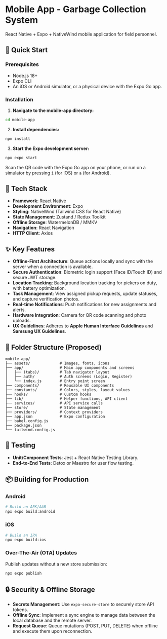 # Mobile App - Garbage Collection System

React Native + Expo + NativeWind mobile application for field personnel.

## 🚀 Quick Start

### Prerequisites
- Node.js 18+
- Expo CLI
- An iOS or Android simulator, or a physical device with the Expo Go app.

### Installation

1. **Navigate to the mobile-app directory:**
```bash
cd mobile-app
```

2. **Install dependencies:**
```bash
npm install
```

3. **Start the Expo development server:**
```bash
npx expo start
```

Scan the QR code with the Expo Go app on your phone, or run on a simulator by pressing `i` (for iOS) or `a` (for Android).

## 🎨 Tech Stack

- **Framework**: React Native
- **Development Environment**: Expo
- **Styling**: NativeWind (Tailwind CSS for React Native)
- **State Management**: Zustand / Redux Toolkit
- **Offline Storage**: WatermelonDB / MMKV
- **Navigation**: React Navigation
- **HTTP Client**: Axios

## ✨ Key Features

- **Offline-First Architecture**: Queue actions locally and sync with the server when a connection is available.
- **Secure Authentication**: Biometric login support (Face ID/Touch ID) and secure JWT storage.
- **Location Tracking**: Background location tracking for pickers on duty, with battery optimization.
- **Task Management**: View assigned pickup requests, update statuses, and capture verification photos.
- **Real-time Notifications**: Push notifications for new assignments and alerts.
- **Hardware Integration**: Camera for QR code scanning and photo uploads.
- **UX Guidelines**: Adheres to **Apple Human Interface Guidelines** and **Samsung UX Guidelines**.

## 📁 Folder Structure (Proposed)

```
mobile-app/
├── assets/             # Images, fonts, icons
├── app/                # Main app components and screens
│   ├── (tabs)/         # Tab navigator layout
│   ├── auth/           # Auth screens (Login, Register)
│   └── index.js        # Entry point screen
├── components/         # Reusable UI components
├── constants/          # Colors, styles, layout values
├── hooks/              # Custom hooks
├── lib/                # Helper functions, API client
├── services/           # API service calls
├── store/              # State management
├── providers/          # Context providers
├── app.json            # Expo configuration
├── babel.config.js
├── package.json
└── tailwind.config.js
```

## 🧪 Testing

- **Unit/Component Tests**: Jest + React Native Testing Library.
- **End-to-End Tests**: Detox or Maestro for user flow testing.

## 📦 Building for Production

### Android
```bash
# Build an APK/AAB
npx expo build:android
```

### iOS
```bash
# Build an IPA
npx expo build:ios
```

### Over-The-Air (OTA) Updates

Publish updates without a new store submission:
```bash
npx expo publish
```

## 🔒 Security & Offline Storage

- **Secrets Management**: Use `expo-secure-store` to securely store API tokens.
- **Offline Sync**: Implement a sync engine to manage data between the local database and the remote server.
- **Request Queue**: Queue mutations (POST, PUT, DELETE) when offline and execute them upon reconnection. 